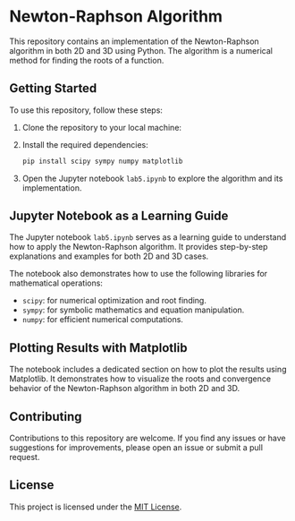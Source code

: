 # Newton-Raphson Algorithm

This repository contains an implementation of the Newton-Raphson algorithm in both 2D and 3D using Python. The algorithm is a numerical method for finding the roots of a function.

## Getting Started

To use this repository, follow these steps:

1. Clone the repository to your local machine:

2. Install the required dependencies:

    ```bash
    pip install scipy sympy numpy matplotlib
    ```

3. Open the Jupyter notebook `lab5.ipynb` to explore the algorithm and its implementation.

## Jupyter Notebook as a Learning Guide

The Jupyter notebook `lab5.ipynb` serves as a learning guide to understand how to apply the Newton-Raphson algorithm. It provides step-by-step explanations and examples for both 2D and 3D cases.

The notebook also demonstrates how to use the following libraries for mathematical operations:

- `scipy`: for numerical optimization and root finding.
- `sympy`: for symbolic mathematics and equation manipulation.
- `numpy`: for efficient numerical computations.

## Plotting Results with Matplotlib

The notebook includes a dedicated section on how to plot the results using Matplotlib. It demonstrates how to visualize the roots and convergence behavior of the Newton-Raphson algorithm in both 2D and 3D.

## Contributing

Contributions to this repository are welcome. If you find any issues or have suggestions for improvements, please open an issue or submit a pull request.

## License

This project is licensed under the [MIT License](LICENSE).